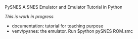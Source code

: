 PySNES
A SNES Emulator and Emulator Tutorial in Python

*This is work in progress*
  
- documentation:
   tutorial for teaching purpose
- venv/pysnes:
   the emulator. Run $python pySNES ROM.smc
